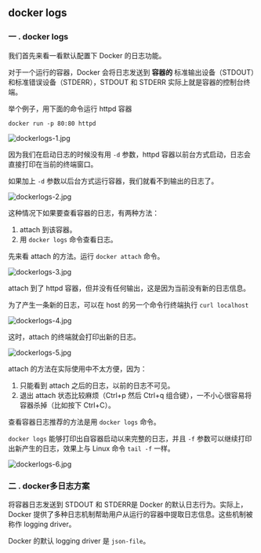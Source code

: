 ## docker logs

### 一 . docker logs

我们首先来看一看默认配置下 Docker 的日志功能。

对于一个运行的容器，Docker 会将日志发送到 **容器的** 标准输出设备（STDOUT）和标准错误设备（STDERR），STDOUT 和 STDERR 实际上就是容器的控制台终端。

举个例子，用下面的命令运行 httpd 容器

`docker run -p 80:80 httpd`

![dockerlogs-1.jpg](https://ws1.sinaimg.cn/large/0072fULUgy1g9dv0tu6o0j31ua066mz3.jpg)

因为我们在启动日志的时候没有用 `-d` 参数，httpd 容器以前台方式启动，日志会直接打印在当前的终端窗口。

如果加上 `-d` 参数以后台方式运行容器，我们就看不到输出的日志了。

![dockerlogs-2.jpg](https://ws1.sinaimg.cn/large/0072fULUgy1g9dv1iywcbj30ps03o3yr.jpg)

这种情况下如果要查看容器的日志，有两种方法：

1. attach 到该容器。
2. 用 `docker logs` 命令查看日志。

先来看 attach 的方法。运行 `docker attach` 命令。

![dockerlogs-3.jpg](https://ws1.sinaimg.cn/large/0072fULUgy1g9dv2o3ol6j30gw042aa9.jpg)

attach 到了 httpd 容器，但并没有任何输出，这是因为当前没有新的日志信息。

为了产生一条新的日志，可以在 host 的另一个命令行终端执行 `curl localhost`

![dockerlogs-4.jpg](https://ws1.sinaimg.cn/large/0072fULUgy1g9dv46avy3j30hs03sq3b.jpg)

这时，attach 的终端就会打印出新的日志。

![dockerlogs-5.jpg](https://ws1.sinaimg.cn/large/0072fULUgy1g9dvcv5xo7j30qe0643z0.jpg)

attach 的方法在实际使用中不太方便，因为：

1. 只能看到 attach 之后的日志，以前的日志不可见。
2. 退出 attach 状态比较麻烦（Ctrl+p 然后 Ctrl+q 组合键），一不小心很容易将容器杀掉（比如按下 Ctrl+C）。

查看容器日志推荐的方法是用 `docker logs` 命令。

`docker logs` 能够打印出自容器启动以来完整的日志，并且 `-f` 参数可以继续打印出新产生的日志，效果上与 Linux 命令 `tail -f` 一样。

![dockerlogs-6.jpg](https://ws1.sinaimg.cn/large/0072fULUgy1g9dvebznucj31uc06mac6.jpg)

### 二 . docker多日志方案

将容器日志发送到 STDOUT 和 STDERR是 Docker 的默认日志行为。实际上，Docker 提供了多种日志机制帮助用户从运行的容器中提取日志信息。这些机制被称作 logging driver。

Docker 的默认 logging driver 是 `json-file`。

